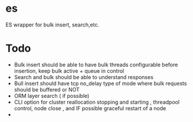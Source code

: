 # es
ES wrapper for bulk insert, search,etc.

# Todo
 - Bulk insert should be able to have bulk threads configurable before insertion, keep bulk active + queue in control 
 - Search and bulk should be able to understand responses
 - Bull insert should have tcp no_delay type of mode where bulk requests should be buffered or NOT
 - ORM layer search  ( if possible)
 - CLI option for cluster reallocation stopping and starting , threadpool control, node close , and IF possible graceful restart of a node
 - 
